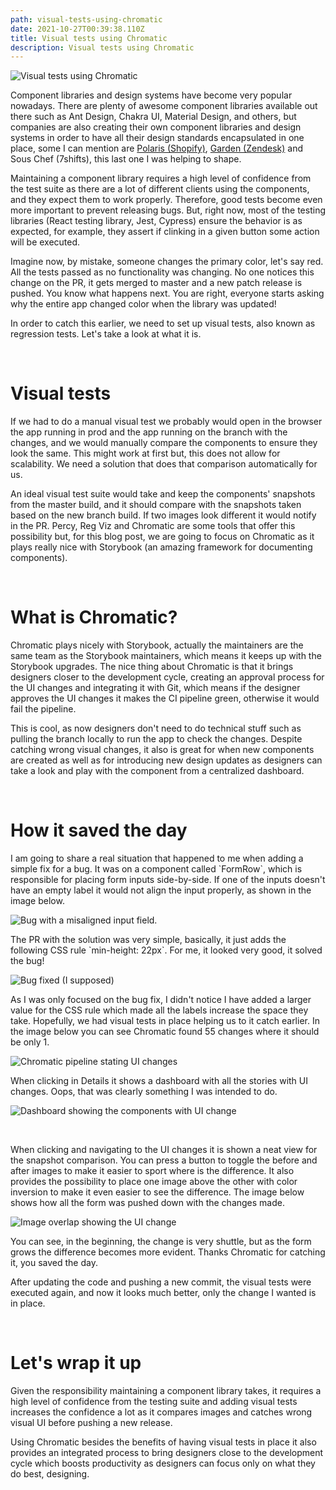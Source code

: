 ```yaml
---
path: visual-tests-using-chromatic
date: 2021-10-27T00:39:38.110Z
title: Visual tests using Chromatic
description: Visual tests using Chromatic
---
```

![Visual tests using Chromatic](/assets/comparison.png "Visual tests using Chromatic")

Component libraries and design systems have become very popular nowadays. There are plenty of awesome component libraries available out there such as Ant Design, Chakra UI, Material Design, and others, but companies are also creating their own component libraries and design systems in order to have all their design standards encapsulated in one place, some I can mention are [Polaris (﻿Shopify)](https://polaris.shopify.com/), [Garden (﻿Zendesk)](https://garden.zendesk.com/) and Sous Chef (7shifts), this last one I was helping to shape.

Maintaining a component library requires a high level of confidence from the test suite as there are a lot of different clients using the components, and they expect them to work properly. Therefore, good tests become even more important to prevent releasing bugs. But, right now, most of the testing libraries (React testing library, Jest, Cypress) ensure the behavior is as expected, for example, they assert if clinking in a given button some action will be executed.

Imagine now, by mistake, someone changes the primary color, let's say red. All the tests passed as no functionality was changing. No one notices this change on the PR, it gets merged to master and a new patch release is pushed. You know what happens next. You are right, everyone starts asking why the entire app changed color when the library was updated!

In order to catch this earlier, we need to set up visual tests, also known as regression tests. Let's take a look at what it is.

​

# Visual tests

If we had to do a manual visual test we probably would open in the browser the app running in prod and the app running on the branch with the changes, and we would manually compare the components to ensure they look the same. This might work at first but, this does not allow for scalability. We need a solution that does that comparison automatically for us.

An ideal visual test suite would take and keep the components' snapshots from the master build, and it should compare with the snapshots taken based on the new branch build. If two images look different it would notify in the PR. Percy, Reg Viz and Chromatic are some tools that offer this possibility but, for this blog post, we are going to focus on Chromatic as it plays really nice with Storybook (an amazing framework for documenting components).

​

# What is Chromatic?

Chromatic plays nicely with Storybook, actually the maintainers are the same team as the Storybook maintainers, which means it keeps up with the Storybook upgrades. The nice thing about Chromatic is that it brings designers closer to the development cycle, creating an approval process for the UI changes and integrating it with Git, which means if the designer approves the UI changes it makes the CI pipeline green, otherwise it would fail the pipeline.

This is cool, as now designers don't need to do technical stuff such as pulling the branch locally to run the app to check the changes. Despite catching wrong visual changes, it also is great for when new components are created as well as for introducing new design updates as designers can take a look and play with the component from a centralized dashboard.

​

# How it saved the day

I am going to share a real situation that happened to me when adding a simple fix for a bug. It was on a component called \`FormRow\`, which is responsible for placing form inputs side-by-side. If one of the inputs doesn't have an empty label it would not align the input properly, as shown in the image below.

![Bug with a misaligned input field.](/assets/screen-shot-2021-10-26-at-6.49.46-pm.png "Bug with a misaligned input field.")

The PR with the solution was very simple, basically, it just adds the following CSS rule \`min-height: 22px\`. For me, it looked very good, it solved the bug!

![Bug fixed (I supposed)](/assets/screen-shot-2021-10-26-at-6.50.34-pm.png "Bug fixed (I supposed)")

As I was only focused on the bug fix, I didn't notice I have added a larger value for the CSS rule which made all the labels increase the space they take. Hopefully, we had visual tests in place helping us to it catch earlier. In the image below you can see Chromatic found 55 changes where it should be only 1.

![Chromatic pipeline stating UI changes](/assets/screen-shot-2021-10-26-at-6.04.40-pm.png "Chromatic pipeline stating UI changes")

When clicking in Details it shows a dashboard with all the stories with UI changes. Oops, that was clearly something I was intended to do.

![Dashboard showing the components with UI change](/assets/screen-shot-2021-10-26-at-6.09.48-pm.png "Dashboard showing the components with UI change")

﻿

When clicking and navigating to the UI changes it is shown a neat view for the snapshot comparison. You can press a button to toggle the before and after images to make it easier to sport where is the difference. It also provides the possibility to place one image above the other with color inversion to make it even easier to see the difference. The image below shows how all the form was pushed down with the changes made.

![Image overlap showing the UI change](/assets/screen-shot-2021-10-26-at-6.17.22-pm.png "Image overlap showing the UI change")

You can see, in the beginning, the change is very shuttle, but as the form grows the difference becomes more evident. Thanks Chromatic for catching it, you saved the day.

After updating the code and pushing a new commit, the visual tests were executed again, and now it looks much better, only the change I wanted is in place.

​

# Let's wrap it up

Given the responsibility maintaining a component library takes, it requires a high level of confidence from the testing suite and adding visual tests increases the confidence a lot as it compares images and catches wrong visual UI before pushing a new release.

Using Chromatic besides the benefits of having visual tests in place it also provides an integrated process to bring designers close to the development cycle which boosts productivity as designers can focus only on what they do best, designing.
